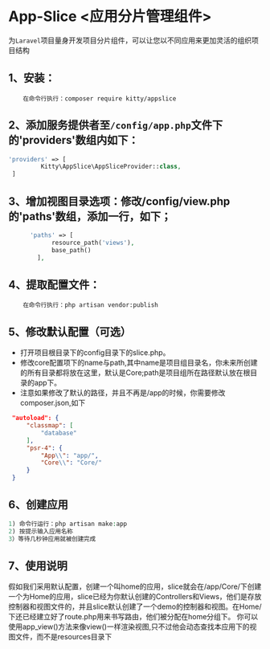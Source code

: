 # App-Slice <应用分片管理组件> 
为`Laravel`项目量身开发项目分片组件，可以让您以不同应用来更加灵活的组织项目结构
## 1、安装： 
```composer
    在命令行执行：composer require kitty/appslice
```
## 2、添加服务提供者至``/config/app.php``文件下的'providers'数组内如下：
```php
'providers' => [
         Kitty\AppSlice\AppSliceProvider::class,
 ]
```
## 3、增加视图目录选项：修改/config/view.php的'paths'数组，添加一行，如下；
```php
      'paths' => [
            resource_path('views'),
            base_path()
        ],
```
## 4、提取配置文件：
```composer
    在命令行执行：php artisan vendor:publish
```
## 5、修改默认配置（可选）
   * 打开项目根目录下的config目录下的slice.php。
   * 修改core配置项下的name与path,其中name是项目组目录名，你未来所创建的所有目录都将放在这里，默认是Core;path是项目组所在路径默认放在根目录的app下。
   * 注意如果修改了默认的路径，并且不再是/app的时候，你需要修改composer.json,如下
   ```json
    "autoload": {
        "classmap": [
            "database"
        ],
        "psr-4": {
            "App\\": "app/",
            "Core\\": "Core/"
        }
    }
   ```
## 6、创建应用
```php
1) 命令行运行：php artisan make:app
2) 按提示输入应用名称
3）等待几秒钟应用就被创建完成
```
## 7、使用说明
假如我们采用默认配置，创建一个叫home的应用，slice就会在/app/Core/下创建一个为Home的应用，slice已经为你默认创建的Controllers和Views，他们是存放控制器和视图文件的，并且slice默认创建了一个demo的控制器和视图。在Home/下还已经建立好了route.php用来书写路由，他们被分配在home分组下。
你可以使用app_view()方法来像view()一样渲染视图,只不过他会动态查找本应用下的视图文件，而不是resources目录下